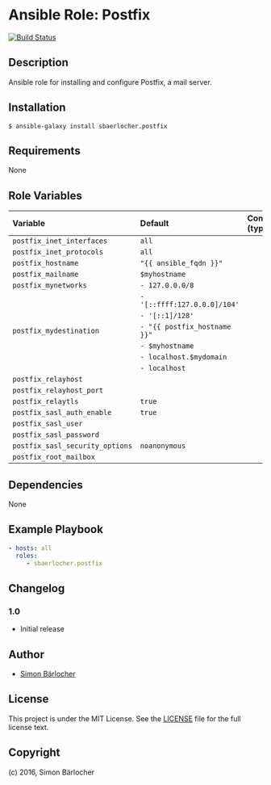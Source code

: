 # Ansible Role: Postfix
[![Build Status](https://travis-ci.org/sbaerlocher/ansible.postfix.svg?branch=master)](https://travis-ci.org/sbaerlocher/ansible.postfix)

## Description

Ansible role for installing and configure Postfix, a mail server.

## Installation

```
$ ansible-galaxy install sbaerlocher.postfix
```

## Requirements

None

## Role Variables

| Variable                  			| Default     						| Comments (type)                                   |
| :---              		        	| :---        						| :---                                              |
| ```postfix_inet_interfaces```			| ```all``` 						|													| 
| ```postfix_inet_protocols	```			| ```all``` 						|													| 
| ```postfix_hostname```          		| ```"{{ ansible_fqdn }}"``` 		|													|       
| ```postfix_mailname```          		| ```$myhostname``` 				|													| 
| ```postfix_mynetworks``` 				| ```- 127.0.0.0/8 ```				|													|
|	  	       				   			| ```- '[::ffff:127.0.0.0]/104'``` 	|													|
|								    	| ```- '[::1]/128'``` 				|													|
| ```postfix_mydestination ```			| ```- "{{ postfix_hostname }}"```  |													|
|								    	| ```- $myhostname``` 				|													|
|							   		    | ```- localhost.$mydomain``` 		|													|
|							   		    | ```- localhost``` 				|													|
| ```postfix_relayhost```				|									|													|
| ```postfix_relayhost_port``` 			|									|													|
| ```postfix_relaytls```				| ```true```						|													|
| ```postfix_sasl_auth_enable```		| ```true```						|													|
| ```postfix_sasl_user``` 				|									|													|
| ```postfix_sasl_password``` 			|									|													|
| ```postfix_sasl_security_options``` 	| ```noanonymous```					|													|
| ```postfix_root_mailbox``` 			| 									|													|


## Dependencies

None

## Example Playbook

```yml
- hosts: all
  roles:
     - sbaerlocher.postfix
```

## Changelog

### 1.0

* Initial release

## Author

* [Simon Bärlocher](https://sbaerlocher.ch)
 
## License

This project is under the MIT License. See the [LICENSE](https://sbaerlo.ch/licence) file for the full license text.

## Copyright

(c) 2016, Simon Bärlocher